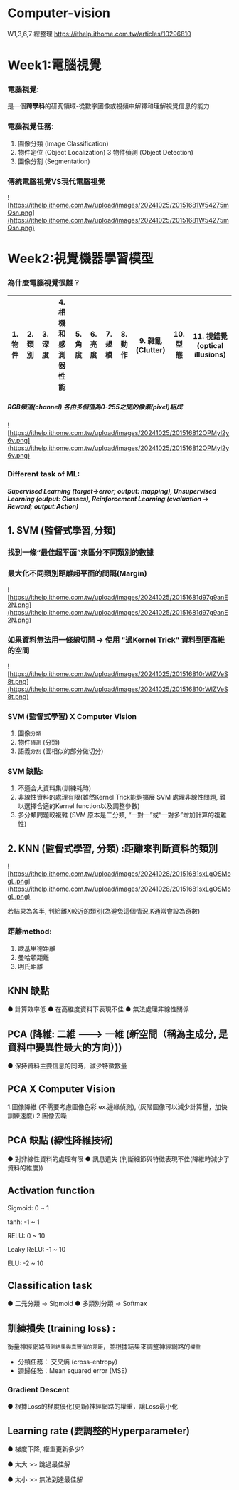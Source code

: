 # Computer-vision
W1,3,6,7 總整理
https://ithelp.ithome.com.tw/articles/10296810
# Week1:電腦視覺
### 電腦視覺:
是一個**跨學科**的研究領域-從數字圖像或視頻中解釋和理解視覺信息的能力
### 電腦視覺任務:
1. 圖像分類 (Image Classification)
2. 物件定位 (Object Localization)
3 物件偵測 (Object Detection)
4. 圖像分割 (Segmentation)

### 傳統電腦視覺VS現代電腦視覺
![https://ithelp.ithome.com.tw/upload/images/20241025/20151681W54275mQsn.png](https://ithelp.ithome.com.tw/upload/images/20241025/20151681W54275mQsn.png)

# Week2:視覺機器學習模型
### 為什麼電腦視覺很難？
| 1. 物件 | 2. 類別 | 3. 深度 | 4. 相機和感測器性能 | 5. 角度 | 6. 亮度 | 7. 規模 | 8. 動作 | 9. 雜亂(Clutter) | 10. 型態 | 11. 視錯覺 (optical illusions) |
|------|------|------|----------------|------|------|------|------|------------------|------|--------------------------|
##### RGB頻道(channel) 各由多個值為0-255之間的像素(pixel)組成
![https://ithelp.ithome.com.tw/upload/images/20241025/201516812OPMyl2y6v.png](https://ithelp.ithome.com.tw/upload/images/20241025/201516812OPMyl2y6v.png)
### Different task of ML:
##### Supervised Learning (target->error; output: mapping), Unsupervised Learning (output: Classes), Reinforcement Learning (evaluation -> Reward; output:Action)

## 1. SVM (監督式學習,分類)
### 找到一條“最佳超平面”來區分不同類別的數據
### 最大化不同類別距離超平面的間隔(Margin)
![https://ithelp.ithome.com.tw/upload/images/20241025/20151681d97g9anE2N.png](https://ithelp.ithome.com.tw/upload/images/20241025/20151681d97g9anE2N.png)
### 如果資料無法用一條線切開 -> 使用 "過Kernel Trick" 資料到更高維的空間
![https://ithelp.ithome.com.tw/upload/images/20241025/201516810rWlZVeS8t.png](https://ithelp.ithome.com.tw/upload/images/20241025/201516810rWlZVeS8t.png)

### SVM (監督式學習) X Computer Vision 
1. 圖像`分類`
2. 物件`偵測` (分類)
3. 語義`分割` (圖相似的部分做切分)

### SVM 缺點:
 1. 不適合大資料集(訓練耗時)
 2. 非線性資料的處理有限(雖然Kernel Trick能夠擴展 SVM 處理非線性問題, 難以選擇合適的Kernel function以及調整參數)
 3. 多分類問題較複雜 (SVM 原本是二分類, “一對一”或“一對多”增加計算的複雜性)

## 2. KNN (監督式學習, 分類) :距離來判斷資料的類別
![https://ithelp.ithome.com.tw/upload/images/20241028/20151681sxLgOSMogL.png](https://ithelp.ithome.com.tw/upload/images/20241028/20151681sxLgOSMogL.png)

若結果為各半, 判給離X較近的類別(為避免這個情況,K通常會設為奇數)

### 距離method:
1. 歐基里德距離
2. 曼哈頓距離
3. 明氏距離

## KNN 缺點
● 計算效率低
● 在高維度資料下表現不佳
● 無法處理非線性關係

## PCA (降維: 二維 ---> 一維 (新空間（稱為主成分, 是資料中變異性最大的方向）))
● 保持資料主要信息的同時，減少特徵數量

## PCA X Computer Vision
1.圖像降維 (不需要考慮圖像色彩 ex.邊緣偵測), (灰階圖像可以減少計算量，加快訓練速度)
2.圖像去噪 

## PCA 缺點 (線性降維技術)
● 對非線性資料的處理有限
● 訊息遺失 (判斷細節與特徵表現不佳(降維時減少了資料的維度))

## Activation function

Sigmoid: 0 ~ 1

tanh: -1 ~ 1

RELU: 0 ~ 10

Leaky ReLU: -1 ~ 10

ELU: -2 ~ 10

## Classification task
● 二元分類 -> Sigmoid 
● 多類別分類 -> Softmax

## 訓練損失 (training loss) : 
衡量神經網路`預測結果與真實值的差距`，並根據結果來調整神經網路的`權重`
- 分類任務： 交叉熵 (cross-entropy)
- 迴歸任務：Mean squared error (MSE)

### Gradient Descent
● 根據Loss的梯度優化(更新)神經網路的權重，讓Loss最小化

## Learning rate (要調整的Hyperparameter)
● 梯度下降, 權重更新多少?

● 太大 >> 跳過最佳解

● 太小 >> 無法到達最佳解


